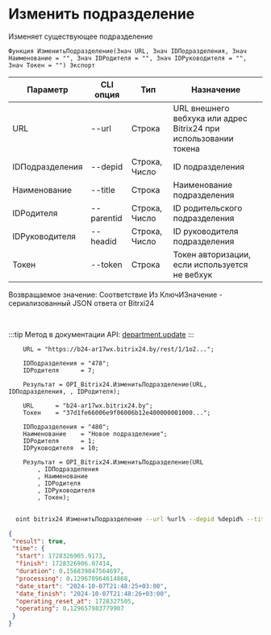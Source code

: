 ﻿---
sidebar_position: 2
---

# Изменить подразделение
 Изменяет существующее подразделение



`Функция ИзменитьПодразделение(Знач URL, Знач IDПодразделения, Знач Наименование = "", Знач IDРодителя = "", Знач IDРуководителя = "", Знач Токен = "") Экспорт`

  | Параметр | CLI опция | Тип | Назначение |
  |-|-|-|-|
  | URL | --url | Строка | URL внешнего вебхука или адрес Bitrix24 при использовании токена |
  | IDПодразделения | --depid | Строка, Число | ID подразделения |
  | Наименование | --title | Строка | Наименование подразделения |
  | IDРодителя | --parentid | Строка, Число | ID родительского подразделения |
  | IDРуководителя | --headid | Строка, Число | ID руководителя подразделения |
  | Токен | --token | Строка | Токен авторизации, если используется не вебхук |

  
  Возвращаемое значение:   Соответствие Из КлючИЗначение - сериализованный JSON ответа от Bitrxi24

<br/>

:::tip
Метод в документации API: [department.update](https://dev.1c-bitrix.ru/rest_help/departments/department_update.php)
:::
<br/>


```bsl title="Пример кода"
    URL = "https://b24-ar17wx.bitrix24.by/rest/1/1o2...";

    IDПодразделения = "478";
    IDРодителя      = 7;

    Результат = OPI_Bitrix24.ИзменитьПодразделение(URL, IDПодразделения, , IDРодителя);

    URL      = "b24-ar17wx.bitrix24.by";
    Токен    = "37d1fe66006e9f06006b12e400000001000...";

    IDПодразделения = "480";
    Наименование    = "Новое подразделение";
    IDРодителя      = 1;
    IDРуководителя  = 10;

    Результат = OPI_Bitrix24.ИзменитьПодразделение(URL
        , IDПодразделения
        , Наименование
        , IDРодителя
        , IDРуководителя
        , Токен);
```



```sh title="Пример команды CLI"
    
  oint bitrix24 ИзменитьПодразделение --url %url% --depid %depid% --title %title% --parentid %parentid% --headid %headid% --token %token%

```

```json title="Результат"
{
 "result": true,
 "time": {
  "start": 1728326905.9173,
  "finish": 1728326906.07414,
  "duration": 0.156839847564697,
  "processing": 0.129678964614868,
  "date_start": "2024-10-07T21:48:25+03:00",
  "date_finish": "2024-10-07T21:48:26+03:00",
  "operating_reset_at": 1728327505,
  "operating": 0.129657983779907
 }
}
```
